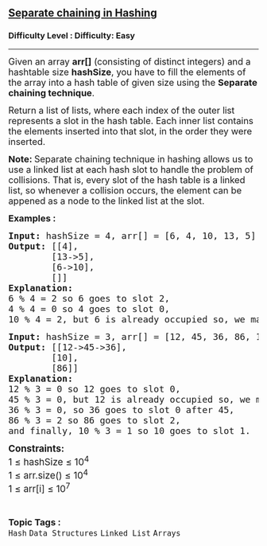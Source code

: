 <h2><a href="https://www.geeksforgeeks.org/problems/separate-chaining-in-hashing-1587115621/1?page=2&category=Linked%20List&difficulty=Easy&sortBy=submissions">Separate chaining in Hashing</a></h2><h3>Difficulty Level : Difficulty: Easy</h3><hr><div class="problems_problem_content__Xm_eO"><p><span style="font-size: 18px;">Given an array <strong>arr[]</strong> (consisting of distinct integers) and a hashtable size <strong>hashSize</strong>, you have to fill the elements of the array into a hash table of given size using the <strong>Separate chaining technique</strong>. <br></span></p>
<p><span style="font-size: 18px;">Return a list of lists, where each index of the outer list represents a slot in the hash table. Each inner list contains the elements inserted into that slot, in the order they were inserted.</span></p>
<p><strong><span style="font-size: 18px;">Note:&nbsp;</span></strong><span style="font-size: 18px;">Separate chaining technique in hashing allows us to use a linked list at each hash slot to handle the problem of collisions. That is, every slot of the hash table is a linked list, so whenever a collision occurs, the element can be appened as a node to the linked list at the slot.</span></p>
<p><span style="font-size: 18px;"><strong>Examples :<br></strong></span></p>
<pre><span style="font-size: 18px;"><strong style="font-size: 18px;">Input: </strong><span style="font-size: 18px;">hashSize = 4, arr[] = [6, 4, 10, 13, 5]
</span><strong style="font-size: 18px;">Output: </strong><span style="font-size: 18px;">[[4],
        [13-&gt;5],
        [6-&gt;10],
        []]</span><strong style="font-size: 18px;">
Explanation:<br></strong><span style="font-size: 18px;">6 % 4 = 2 so 6 goes to slot 2,<br>4 % 4 = 0 so 4 goes to slot 0,<br>10 % 4 = 2, but 6 is already occupied so, we make a linked list at this position and add 10 after 6 in slot 2 and so on.</span></span></pre>
<pre><span style="font-size: 18px;"><strong>Input: </strong>hashSize = 3, arr[] = [12, 45, 36, 86, 10]
<strong>Output: </strong>[[12-&gt;45-&gt;36],<br>        [10], <br>        [86]]
<strong>Explanation:</strong><br>12 % 3 = 0 so 12 goes to slot 0,<br>45 % 3 = 0, but 12 is already occupied so, we make a linked list at this position and add 45 after 12 in slot 0 and so on. <br>36 % 3 = 0, so 36 goes to slot 0 after 45, <br>86 % 3 = 2 so 86 goes to slot 2,<br>and finally, 10 % 3 = 1 so 10 goes to slot 1.</span></pre>
<p><strong><span style="font-size: 14pt;">Constraints:</span></strong><br><span style="font-size: 14pt;"><span class="base"><span class="mord">1 </span><span class="mrel">≤ </span></span><span class="base"><span class="mord text"><span class="mord">hashSize </span></span><span class="mrel">≤ </span></span>10<sup>4</sup><sup><br></sup><span class="base"><span class="mord">1 </span><span class="mrel">≤ arr.size() </span></span><span class="base"><span class="mrel">≤ </span></span>10<sup>4</sup><sup><br></sup><span class="base"><span class="mord">1 </span><span class="mrel">≤ arr[i] </span></span><span class="base"><span class="mrel">≤ </span></span>10<sup>7</sup></span><sup><br></sup></p>
<div id="professor_prebid-root"></div></div><br><p><span style=font-size:18px><strong>Topic Tags : </strong><br><code>Hash</code>&nbsp;<code>Data Structures</code>&nbsp;<code>Linked List</code>&nbsp;<code>Arrays</code>&nbsp;